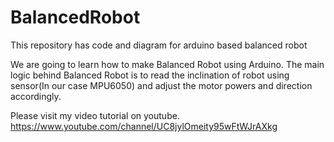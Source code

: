 # BalancedRobot
This repository has code and diagram for arduino based balanced robot

We are going to learn how to make Balanced Robot using Arduino.
The main logic behind Balanced Robot is to read the inclination of robot using sensor(In our case MPU6050) and adjust the motor powers and direction accordingly.

Please visit my video tutorial on youtube.
https://www.youtube.com/channel/UC8jylOmeity95wFtWJrAXkg
